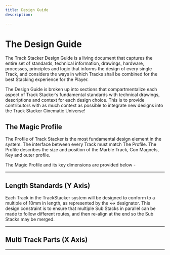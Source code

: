 ```yaml
---
title: Design Guide
description: 

---
```

# **The Design Guide**

The Track Stacker Design Guide is a living document that captures the entire set of standards, technical information, drawings, hardware, processes, principles and logic that informs the design of every single Track, and considers the ways in which Tracks shall be combined for the best Stacking experience for the Player.

The Design Guide is broken up into sections that compartmentalize each aspect of Track Stacker’s fundamental standards with technical drawings, descriptions and context for each design choice. This is to provide contributors with as much context as possible to integrate new designs into the Track Stacker Cinematic Universe!


## **The Magic Profile**

The Profile of Track Stacker is the most fundamental design element in the system. The interface between every Track must match The Profile. The Profile describes the size and position of the Marble Track, Con Magnets, Key and outer profile.

The Magic Profile and its key dimensions are provided below -


---

## **Length Standards (Y Axis)**

Each Track in the TrackStacker system will be designed to conform to a multiple of 10mm in length, as represented by the ↔ designator. This design constraint is to ensure that multiple Sub Stacks in parallel can be made to follow different routes, and then re-align at the end so the Sub Stacks may be merged.

---

## **Multi Track Parts (X Axis)**


---
